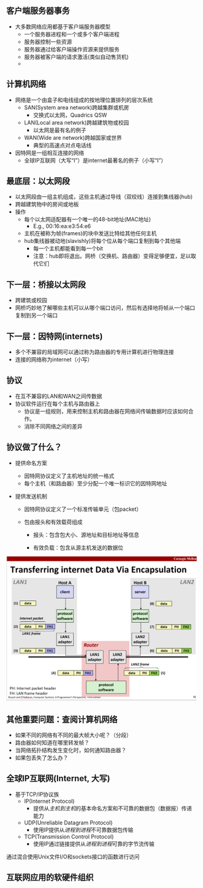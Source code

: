 ## 客户端服务器事务

+ 大多数网络应用都基于客户端服务器模型
  + 一个服务器进程和一个或多个客户端进程
  + 服务器控制一些资源
  + 服务器通过给客户端操作资源来提供服务
  + 服务器被客户端的请求激活(类似自动售货机)
  + 

## 计算机网络

+ 网络是一个由盒子和电线组成的按地理位置排列的层次系统
  + SAN(System area network)跨越集群或机房
    + 交换式以太网，Quadrics QSW
  + LAN(Local area network)跨越建筑物或校园
    + 以太网是最有名的例子
  + WAN(Wide are network)跨越国家或世界
    + 典型的高速点对点电话线
+ 因特网是一组相互连接的网络
  + 全球IP互联网（大写“I”）是internet最著名的例子（小写“I”）

## 最底层：以太网段

+ 以太网段由一组主机组成，这些主机通过导线（双绞线）连接到集线器(hub)
+ 跨越建筑物中的房间或地板
+ 操作
  + 每个以太网适配器有一个唯一的48-bit地址(MAC地址)
    + E.g., 00:16:ea:e3:54:e6
  + 主机在被称为帧(frames)的块中发送比特给其他任何主机
  + hub集线器被动地(slavishly)将每个位从每个端口复制到每个其他端
    + 每一个主机都能看到每一个bit
    + 注意：hub即将退出。网桥（交换机、路由器）变得足够便宜，足以取代它们

## 下一层：桥接以太网段

+ 跨建筑或校园
+ 网桥巧妙地了解哪些主机可以从哪个端口访问，然后有选择地将帧从一个端口复制到另一个端口

## 下一层：因特网(internets)

+ 多个不兼容的局域网可以通过称为路由器的专用计算机进行物理连接
+ 连接的网络称为internet（小写）

## 协议

+ 在互不兼容的LAN和WAN之间传数据
+ 协议软件运行在每个主机与路由器上
  + 协议是一组规则，用来控制主机和路由器在网络间传输数据时应该如何合作。
  + 消除不同网络之间的差异

## 协议做了什么？

+ 提供命名方案

  + 因特网协议定义了主机地址的统一格式
  + 每个主机（和路由器）至少分配一个唯一标识它的因特网地址

+ 提供发送机制

  + 因特网协议定义了一个标准传输单元（包packet）

  + 包由报头和有效载荷组成

    + 报头：包含包大小、源地址和目标地址等信息

    + 有效负载：包含从源主机发送的数据位

![img](https://github.com/Qasak/all-about-computer-system/blob/master/proxylab/%E5%B0%81%E8%A3%85.png)

## 其他重要问题：查阅计算机网络

+ 如果不同的网络有不同的最大帧大小呢？（分段）
+ 路由器如何知道在哪里转发帧？
+ 当网络拓扑结构发生变化时，如何通知路由器？
+ 如果包丢失了怎么办？

## 全球IP互联网(Internet, 大写)

+ 基于TCP/IP协议族
  + IP(Internet Protocol)
    + 提供从*主机到主机*的基本命名方案和不可靠的数据包（数据报）传递能力
  + UDP(Unreliable Datagram Protocol)
    + 使用IP提供从*进程到进程*不可靠数据包传输
  + TCP(Transmission Control Protocol)
    + 使用IP通过链接提供从*进程到进程*可靠的字节流传输

通过混合使用Unix文件I/O和sockets接口的函数进行访问

## 互联网应用的软硬件组织

